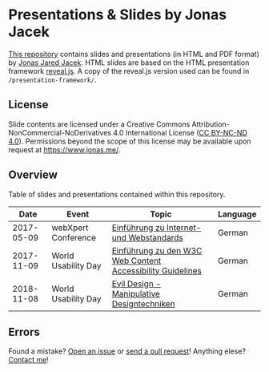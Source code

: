 # Presentations & Slides by Jonas Jacek

[This repository](https://github.com/jonasjacek/presentations) contains slides and presentations (in HTML and PDF format) by [Jonas Jared Jacek](https://www.jonas.me/). HTML slides are based on the HTML presentation framework [reveal.js](https://github.com/hakimel/reveal.js). A copy of the reveal.js version used can be found in `/presentation-framework/`.

## License
Slide contents are licensed under a Creative Commons Attribution-NonCommercial-NoDerivatives 4.0 International License (<a rel="license" href="https://creativecommons.org/licenses/by-nc-nd/4.0/">CC BY-NC-ND 4.0</a>). Permissions beyond the scope of this license may be available upon request at <a xmlns:cc="http://creativecommons.org/ns#" href="https://www.jonas.me/#contact" rel="cc:morePermissions">https://www.jonas.me/</a>.

## Overview
Table of slides and presentations contained within this repository.

Date | Event | Topic | Language
------------ | ------------- | ------------- | -------------
2017-05-09 | webXpert Conference | [Einführung zu Internet- und Webstandards](https://jonasjacek.github.io/presentations/slides/2017-05-09_webxpert-conference_-_einfuehrung-zu-internet-und-webstandards/) | German
2017-11-09 | World Usability Day |  [Einführung zu den W3C Web Content Accessibility Guidelines](https://jonasjacek.github.io/presentations/slides/2017-11-09_world-usability-day_-_einfuehrung-zu-den-w3c-web-content-accessibility-guidelines/) | German
2018-11-08 | World Usability Day |  [Evil Design - Manipulative Designtechniken](https://jonasjacek.github.io/presentations/slides/2018-11-08_world-usability-day_-_evil-design-manipulative-designtechniken/) | German

## Errors

Found a mistake? [Open an issue](https://github.com/jonasjacek/presentations/issues) or [send a pull request](https://github.com/jonasjacek/presentations/pulls)! Anything elese? [Contact me](https://www.jonas.me/)!
